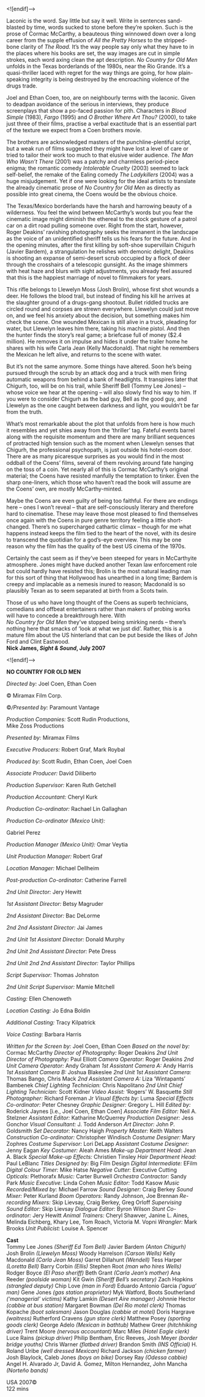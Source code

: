 
<![endif]-->

Laconic is the word. Say little but say it well. Write in sentences sand-blasted by time, words sucked to stone before they’re spoken. Such is the prose of Cormac McCarthy, a beauteous thing winnowed down over a long career from the supple effusion of _All the Pretty Horses_ to the stripped-bone clarity of _The Road._ It’s the way people say only what they have to in the places where his books are set, the way images are cut in simple strokes, each word axing clean the apt description. _No Country for Old Men_ unfolds in the Texas borderlands of the 1980s, near the Rio Grande. It’s a quasi-thriller laced with regret for the way things are going, for how plain-speaking integrity is being destroyed by the encroaching violence of the drugs trade.

Joel and Ethan Coen, too, are on neighbourly terms with the laconic. Given to deadpan avoidance of the serious in interviews, they produce screenplays that show a po-faced passion for pith. Characters in _Blood Simple_ (1983), _Fargo_ (1995) and _O Brother Where Art Thou?_ (2000), to take just three of their films, practise a verbal exactitude that is an essential part of the texture we expect from a Coen brothers movie.

The brothers are acknowledged masters of the punchline-plentiful script, but a weak run of films suggested they might have lost a level of care or tried to tailor their work too much to that elusive wider audience. _The Man Who Wasn’t There_ (2001) was a patchy and charmless period-piece enigma; the romantic comedy _Intolerable Cruelty_ (2003) seemed to lack self-belief, the remake of the Ealing comedy _The Ladykillers_ (2004) was a huge misjudgement. Yet if one were looking for the ideal artists to translate the already cinematic prose of _No Country for Old Men_ as directly as possible into great cinema, the Coens would be the obvious choice.

The Texas/Mexico borderlands have the harsh and harrowing beauty of a wilderness. You feel the wind between McCarthy’s words but you fear the cinematic image might diminish the ethereal to the stock gesture of a patrol car on a dirt road pulling someone over. Right from the start, however, Roger Deakins’ ravishing photography seeks the immanent in the landscape as the voice of an unidentified sheriff tells us his fears for the future. And in the opening minutes, after the first killing by soft-shoe supervillain Chigurh (Javier Bardem), a strangulation he relishes with demonic delight, Deakins is shooting an expanse of semi-desert scrub occupied by a flock of deer through the crosshairs of a telescopic gunsight. As the image shimmers with heat haze and blurs with sight adjustments, you already feel assured that this is the happiest marriage of novel to filmmakers for years.

This rifle belongs to Llewelyn Moss (Josh Brolin), whose first shot wounds a deer. He follows the blood trail, but instead of finding his kill he arrives at the slaughter ground of a drugs-gang shootout. Bullet riddled trucks are circled round and corpses are strewn everywhere. Llewelyn could just move on, and we feel his anxiety about the decision, but something makes him check the scene. One wounded Mexican is still alive in a truck, pleading for water, but Llewelyn leaves him there, taking his machine pistol. And then the hunter finds the story’s real game; a briefcase full of money ($2.4 million). He removes it on impulse and hides it under the trailer home he shares with his wife Carla Jean (Kelly Macdonald). That night he remembers the Mexican he left alive, and returns to the scene with water.

But it’s not the same anymore. Some things have altered. Soon he’s being pursued through the scrub by an attack dog and a truck with men firing automatic weapons from behind a bank of headlights. It transpires later that Chigurh, too, will be on his trail, while Sheriff Bell (Tommy Lee Jones) – whose voice we hear at the opening – will also slowly find his way to him. If you were to consider Chigurh as the bad guy, Bell as the good guy, and Llewelyn as the one caught between darkness and light, you wouldn’t be far from the truth.

What’s most remarkable about the plot that unfolds from here is how much it resembles and yet shies away from the ‘thriller’ tag. Fateful events barrel along with the requisite momentum and there are many brilliant sequences of protracted high tension such as the moment when Llewelyn senses that Chigurh, the professional psychopath, is just outside his hotel-room door. There are as many picaresque surprises as you would find in the most oddball of the Coens’ films, several of them revolving around fate hanging on the toss of a coin. Yet nearly all of this is Cormac McCarthy’s original material; the Coens have resisted manfully the temptation to tinker. Even the sharp one-liners, which those who haven’t read the book will assume are the Coens’ own, are mostly McCarthy-minted.

Maybe the Coens are even guilty of being too faithful. For there are endings here – ones I won’t reveal – that are self-consciously literary and therefore hard to cinematise. These may leave those most pleased to find themselves once again with the Coens in pure genre territory feeling a little short-changed. There’s no supercharged cathartic climax – though for me what happens instead keeps the film tied to the heart of the novel, with its desire to transcend the quotidian for a god’s-eye overview. This may be one reason why the film has the quality of the best US cinema of the 1970s.

Certainly the cast seem as if they’ve been steeped for years in McCarthyite atmosphere. Jones might have ducked another Texan law enforcement role but could hardly have resisted this; Brolin is the most natural leading man for this sort of thing that Hollywood has unearthed in a long time; Bardem is creepy and implacable as a nemesis inured to reason; Macdonald is so plausibly Texan as to seem separated at birth from a Scots twin.

Those of us who have long thought of the Coens as superb technicians, comedians and offbeat entertainers rather than makers of probing works will have to concede a breakthrough here. With  
_No Country for Old Men_ they’ve stopped being smirking nerds – there’s nothing here that smacks of ‘look at what we just did’. Rather, this is a mature film about the US hinterland that can be put beside the likes of John Ford and Clint Eastwood.<br>
**Nick James, _Sight & Sound_, July 2007**<br>

<![endif]-->

**NO COUNTRY FOR OLD MEN**

_Directed by:_ Joel Coen, Ethan Coen

© Miramax Film Corp.

©_/Presented by:_ Paramount Vantage

_Production Companies:_ Scott Rudin Productions,  
Mike Zoss Productions

_Presented by:_ Miramax Films

_Executive Producers:_ Robert Graf, Mark Roybal

_Produced by:_ Scott Rudin, Ethan Coen, Joel Coen

_Associate Producer:_ David Diliberto

_Production Supervisor:_ Karen Ruth Getchell

_Production Accountant:_ Cheryl Kurk

_Production Co-ordinator:_ Rachael Lin Gallaghan

_Production Co-ordinator (Mexico Unit):_

Gabriel Perez

_Production Manager (Mexico Unit):_ Omar Veytia

_Unit Production Manager:_ Robert Graf

_Location Manager:_ Michael Dellheim

_Post-production Co-ordinator:_ Catherine Farrell

_2nd Unit Director:_ Jery Hewitt

_1st Assistant Director:_ Betsy Magruder

_2nd Assistant Director:_ Bac DeLorme

_2nd 2nd Assistant Director:_ Jai James

_2nd Unit 1st Assistant Director:_ Donald Murphy

_2nd Unit 2nd Assistant Director:_ Pete Dress

_2nd Unit 2nd 2nd Assistant Director:_ Taylor Phillips

_Script Supervisor:_ Thomas Johnston

_2nd Unit Script Supervisor:_ Mamie Mitchell

_Casting:_ Ellen Chenoweth

_Location Casting:_ Jo Edna Boldin

_Additional Casting:_ Tracy Kilpatrick

_Voice Casting:_ Barbara Harris

_Written for the Screen by:_ Joel Coen, Ethan Coen
_Based on the novel by:_ Cormac McCarthy
_Director of Photography:_ Roger Deakins
_2nd Unit Director of Photography:_ Paul Elliott
_Camera Operator:_ Roger Deakins
_2nd Unit Camera Operator:_ Andy Graham
_1st Assistant Camera A:_ Andy Harris
_1st Assistant Camera B:_ Joshua Blakeslee
_2nd Unit 1st Assistant Camera:_ Thomas Bango, Chris Mack
_2nd Assistant Camera A:_ Liza ‘Wintapants’ Bambenek
_Chief Lighting Technician:_ Chris Napolitano
_2nd Unit Chief Lighting Technician:_ Scott Kidner
_Video Assist:_ ‘Rogers’ W. Basquette
_Still Photographer:_ Richard Foreman Jr
_Visual Effects by:_ Luma
_Special Effects Co-ordinator:_ Peter Chesney
_Graphic Designer:_ Gregory L. Hill
_Edited by:_ Roderick Jaynes [i.e., Joel Coen, Ethan Coen]
_Associate Film Editor:_ Neil A. Stelzner
_Assistant Editor:_ Katharine McQuerrey
_Production Designer:_ Jess Gonchor
_Visual Consultant:_ J. Todd Anderson
_Art Director:_ John P. Goldsmith
_Set Decorator:_ Nancy Haigh
_Property Master:_ Keith Walters
_Construction Co-ordinator:_ Christopher Windisch
_Costume Designer:_ Mary Zophres
_Costume Supervisor:_ Lori DeLapp
_Assistant Costume Designer:_ Jenny Eagan
_Key Costumer:_ Aleah Ames
_Make-up Department Head:_ Jean A. Black
_Special Make-up Effects:_ Christien Tinsley
_Hair Department Head:_ Paul LeBlanc
_Titles Designed by:_ Big Film Design
_Digital Intermediate:_ EFilm
_Digital Colour Timer:_ Mike Hatse
_Negative Cutter:_ Executive Cutting
_Opticals:_ Plethorafx
_Music:_ Carter Burwell
_Orchestra Contractor:_ Sandy Park
_Music Executive:_ Linda Cohen
_Music Editor:_ Todd Kasow
_Music Recorded/Mixed by:_ Michael Farrow
_Sound Designer:_ Craig Berkey
_Sound Mixer:_ Peter Kurland
_Boom Operators:_ Randy Johnson, Joe Brennan
_Re-recording Mixers:_ Skip Lievsay, Craig Berkey, Greg Orloff
_Supervising Sound Editor:_ Skip Lievsay
_Dialogue Editor:_ Byron Wilson
_Stunt Co-ordinator:_ Jery Hewitt
_Animal Trainers:_ Cheryl Shawver, Janine L. Aines, Melinda Eichberg, Khary Lee, Tom Roach, Victoria M. Vopni
_Wrangler:_ Mark Brooks
_Unit Publicist:_ Louise A. Spencer

**Cast**<br>
Tommy Lee Jones _(Sheriff Ed Tom Bell)_
Javier Bardem _(Anton Chigurh)_
Josh Brolin _(Llewelyn Moss)_
Woody Harrelson _(Carson Wells)_
Kelly Macdonald _(Carla Jean Moss)_
Garret Dillahunt _(Wendell)_
Tess Harper _(Loretta Bell)_
Barry Corbin _(Ellis)_
Stephen Root _(man who hires Wells)_
Rodger Boyce _(El Paso sheriff)_
Beth Grant _(Carla Jean’s mother)_
Ana Reeder _(poolside woman)_
Kit Gwin _(Sheriff Bell’s secretary)_
Zach Hopkins _(strangled deputy)_
Chip Love _(man in Ford)_
Eduardo Antonio Garcia _(‘agua’ man)_
Gene Jones _(gas station proprietor)_
Myk Watford, Boots Southerland _(‘managerial’ victims)_
Kathy Lamkin _(Desert Aire manager)_
Johnnie Hector _(cabbie at bus station)_
Margaret Bowman _(Del Rio motel clerk)_
Thomas Kopache _(boot salesman)_
Jason Douglas _(cabbie at motel)_
Doris Hargrave _(waitress)_
Rutherford Cravens _(gun store clerk)_
Matthew Posey _(sporting goods clerk)_
George Adelo _(Mexican in bathtub)_
Mathew Greer _(hitchhiking driver)_
Trent Moore _(nervous accountant)_
Marc Miles _(Hotel Eagle clerk)_
Luce Rains _(pickup driver)_
Philip Bentham, Eric Reeves, Josh Meyer _(border bridge youths)_
Chris Warner _(flatbed driver)_
Brandon Smith _(INS Official)_
H. Roland Uribe _(well dressed Mexican)_
Richard Jackson _(chicken farmer)_
Josh Blaylock, Caleb Jones _(boys on bike)_
Dorsey Ray _(Odessa cabbie)_
Angel H. Alvarado Jr, David A. Gomez,
Milton Hernandez, John Mancha _(Norteño bands)_<br>

USA 2007©<br>
122 mins<br>
<!--stackedit_data:
eyJoaXN0b3J5IjpbNDYzNzM5NTg2XX0=
-->